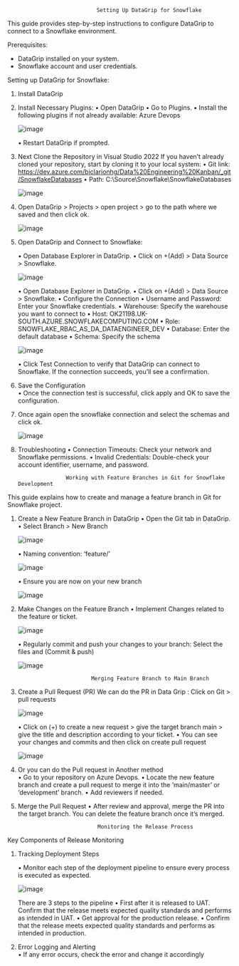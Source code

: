                                 Setting Up DataGrip for Snowflake

This guide provides step-by-step instructions to configure DataGrip to connect to a Snowflake environment.
 
Prerequisites:
- DataGrip installed on your system.
- Snowflake account and user credentials.
 
Setting up DataGrip for Snowflake:

1.	Install DataGrip
   
2.	Install Necessary Plugins:
     •	Open DataGrip
     •	Go to Plugins.
     •	Install the following plugins if not already available:
            Azure Devops
  	
  	![image](https://github.com/user-attachments/assets/f4e5ac75-5590-420c-b6d3-daeb79188640)
  	
     •	Restart DataGrip if prompted.
  	
3.  Next Clone the Repository in Visual Studio 2022
     If you haven’t already cloned your repository, start by cloning it to your local system:
     •	Git link:  https://dev.azure.com/biclarionhg/Data%20Engineering%20Kanban/_git/SnowflakeDatabases 
     •	Path: C:\Source\Snowflake\SnowflakeDatabases
    
    ![image](https://github.com/user-attachments/assets/f949ad0f-e28e-4c32-ad2f-846c2cf539de)
    
4. Open DataGrip > Projects > open project > go to the path where we saved and then click ok. 

   ![image](https://github.com/user-attachments/assets/af73b550-e007-4649-a93c-7906a976f18a)

    
5. Open DataGrip and Connect to Snowflake:
   
     •	Open Database Explorer in DataGrip.
     •	Click on +(Add) > Data Source > Snowflake.

   
   ![image](https://github.com/user-attachments/assets/336d6b4f-a810-4f62-a4cd-931810546b63)

     •	Open Database Explorer in DataGrip.
     •	Click on +(Add) > Data Source > Snowflake.
     •	Configure the Connection
     •	Username and Password: Enter your Snowflake credentials.
     •	Warehouse: Specify the warehouse you want to connect to 
     •	Host: OK21198.UK-SOUTH.AZURE.SNOWFLAKECOMPUTING.COM
     •	Role: SNOWFLAKE_RBAC_AS_DA_DATAENGINEER_DEV
     •	Database: Enter the default database 
     •	Schema: Specify the schema
   
   
   ![image](https://github.com/user-attachments/assets/92c42e61-1889-4d6d-9b92-c5c8027ac606)

   
    •	Click Test Connection to verify that DataGrip can connect to Snowflake. If the connection succeeds, you’ll see a confirmation.
   
6. Save the Configuration  
    •	Once the connection test is successful, click apply and OK to save the configuration.

   
7. Once again open the snowflake connection and select the schemas and click ok.

   
   ![image](https://github.com/user-attachments/assets/2f1bce4e-facf-42eb-9fc1-76090ebc4d0e)


   
8. Troubleshooting
    •	Connection Timeouts: Check your network and Snowflake permissions.
    •	Invalid Credentials: Double-check your account identifier, username, and password.

                      Working with Feature Branches in Git for Snowflake Development
    
 This guide explains how to create and manage a feature branch in Git for Snowflake project.

1. Create a New Feature Branch in DataGrip
   •	Open the Git tab in DataGrip.
   •	Select Branch > New Branch
   

   ![image](https://github.com/user-attachments/assets/0f3d29a4-ec6e-433a-8427-9240a6544bf7)


   •	Naming convention: ‘feature/<feature-name>’
   
   
   ![image](https://github.com/user-attachments/assets/bb87a66e-638d-4678-b813-04bc6c0a9fae)
   
   
   •	Ensure you are now on your new branch
   
   
   ![image](https://github.com/user-attachments/assets/f97437c4-2d1c-4882-a193-eac27a8c1012)

   
2. Make Changes on the Feature Branch 
   •	Implement Changes related to the feature or ticket.

   
   ![image](https://github.com/user-attachments/assets/ed62c10a-c3b9-4eb7-abee-fb4c44f0cb9b)

   
   •	Regularly commit and push your changes to your branch:
       Select the files and (Commit & push)

   
   ![image](https://github.com/user-attachments/assets/d950a041-c66e-4cf9-8d34-edcc5ed36704)

   

                              Merging Feature Branch to Main Branch
   
1. Create a Pull Request (PR)
    We can do the PR in Data Grip : Click on Git > pull requests

   
   ![image](https://github.com/user-attachments/assets/e9ba7e16-8252-43b5-9d7a-11a6c47f1c8b)
   

   •	Click on (+) to create a new request > give the target branch main > give the title and description according to your ticket.
   •	You can see your changes and commits and then click on create pull request

   ![image](https://github.com/user-attachments/assets/88347c61-29ec-46a5-a2d5-405c211ccf85)

2. Or you can do the Pull request in Another method  
   •	Go to your repository on Azure Devops.
   •	Locate the new feature branch and create a pull request to merge it into the ‘main/master’ or ‘development’ branch.
   •	Add reviewers if needed.
   
3. Merge the Pull Request
   •	After review and approval, merge the PR into the target branch. You can delete the feature branch once it’s merged. 

                                Monitoring the Release Process

Key Components of Release Monitoring

1. Tracking Deployment Steps
   
   •	Monitor each step of the deployment pipeline to ensure every process is executed as expected.
   
   
   ![image](https://github.com/user-attachments/assets/5cb58787-eb5f-40b7-87b9-087d3fb036da)
   
   
   There are 3 steps to the pipeline
   •	First after it is released to UAT. Confirm that the release meets expected quality standards and performs as intended in UAT.
   •	Get approval for the production release.
   •	Confirm that the release meets expected quality standards and performs as intended in production.
   
2. Error Logging and Alerting  
   •	If any error occurs, check the error and change it accordingly


   












     

